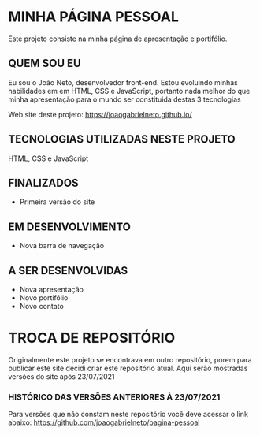 # MINHA PÁGINA PESSOAL
Este projeto consiste na minha página de apresentação e portifólio.

## QUEM SOU EU
Eu sou o João Neto, desenvolvedor front-end. Estou evoluindo minhas habilidades em em HTML, CSS e JavaScript, portanto nada melhor do que minha apresentação para o mundo ser constituida destas 3 tecnologias

Web site deste projeto: https://joaogabrielneto.github.io/


## TECNOLOGIAS UTILIZADAS NESTE PROJETO
HTML, CSS e JavaScript

## FINALIZADOS

- Primeira versão do site

## EM DESENVOLVIMENTO

- Nova barra de navegação

## A SER DESENVOLVIDAS

- Nova apresentação
- Novo portifólio
- Novo contato

# TROCA DE REPOSITÓRIO

Originalmente este projeto se encontrava em outro repositório, porem para publicar este site decidi criar este repositório atual.
Aqui serão mostradas versões do site após 23/07/2021

### HISTÓRICO DAS VERSÕES ANTERIORES À 23/07/2021
Para versões que não constam neste repositório você deve acessar o link abaixo:
https://github.com/joaogabrielneto/pagina-pessoal